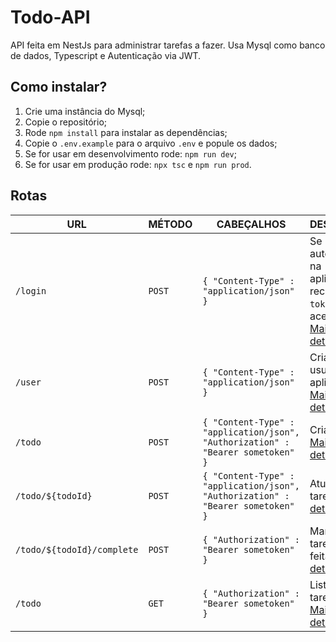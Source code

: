 # Todo-API

API feita em NestJs para administrar tarefas a fazer. Usa Mysql como banco de dados, Typescript e Autenticação via JWT.

## Como instalar?

1. Crie uma instância do Mysql;
2. Copie o repositório;
3. Rode `npm install` para instalar as dependências;
4. Copie o `.env.example` para o arquivo `.env` e popule os dados;
5. Se for usar em desenvolvimento rode: `npm run dev`;
6. Se for usar em produção rode: `npx tsc` e `npm run prod`.

## Rotas

| URL                        | MÉTODO | CABEÇALHOS                                                                      | DESCRIÇÃO                                                                                      |
| -------------------------- | ------ | ------------------------------------------------------------------------------- | ---------------------------------------------------------------------------------------------- |
| `/login`                   | `POST` | `{ "Content-Type" : "application/json" }`                                       | Se autenticar na aplicação e receber `token` de acesso. [Mais detalhes](./docs/auth/login.md). |
| `/user`                    | `POST` | `{ "Content-Type" : "application/json" }`                                       | Criar usuário da aplicação. [Mais detalhes](./docs/user/create-user.md)                        |
| `/todo`                    | `POST` | `{ "Content-Type" : "application/json", "Authorization" : "Bearer sometoken" }` | Criar tarefa. [Mais detalhes](./docs/todo/create-todo.md)                                      |
| `/todo/${todoId}`          | `POST` | `{ "Content-Type" : "application/json", "Authorization" : "Bearer sometoken" }` | Atualizar tarefa. [Mais detalhes](./docs/todo/update-todo.md)                                  |
| `/todo/${todoId}/complete` | `POST` | `{ "Authorization" : "Bearer sometoken" }`                                      | Marcar tarefa como feita. [Mais detalhes](./docs/todo/complete-todo.md)                        |
| `/todo`                    | `GET`  | `{ "Authorization" : "Bearer sometoken" }`                                      | Listar tarefas. [Mais detalhes](./docs/todo/list-todo.md)                                      |
